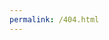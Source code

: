 ```yaml
---
permalink: /404.html
---
```

<script>

    // remove first slash char
    var path = window.location.pathname.substr(1);

    if (path[path.length-1] == "/") {
        path = path.substr(0, path.length - 1);
    }

    path = path.substr(path.indexOf("/"));

    // prepend to path
    pathV3 = '/docs/v3' + path;
    path = '/docs' + path;
    
    var URL = window.location.origin + path
    var URLV3 = window.location.origin + pathV3

    console.log(URL);
    console.log(URLV3);
    var requestedPageExists = function(resourceUrl){

        var http = new XMLHttpRequest();

        http.open('GET', resourceUrl, false);
        http.send();

        return http.status != 404;
    }

    if(requestedPageExists(URL)) {
        window.location.replace(URL);
    } else {
        if(requestedPageExists(URLV3)) {
            window.location.replace(URLV3);
        } else {
            window.location.replace(window.location.origin + '/not-found');
        };  
    };


</script>